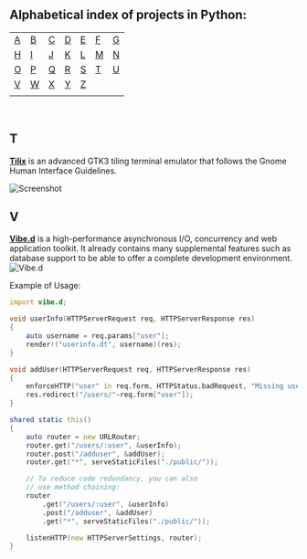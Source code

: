 ## Alphabetical index of projects in Python:

|       |       |       |       |       |       |       |
|---    |---    |---    |---    |---    |---    |    ---|
|[A](#a)|[B](#b)|[C](#c)|[D](#d)|[E](#e)|[F](#f)|[G](#g)|
|[H](#h)|[I](#i)|[J](#j)|[K](#k)|[L](#l)|[M](#m)|[N](#n)|
|[O](#o)|[P](#p)|[Q](#q)|[R](#r)|[S](#s)|[T](#t)|[U](#u)|
|[V](#v)|[W](#w)|[X](#x)|[Y](#y)|[Z](#z)|       |       |
|       |       |       |       |       |       |       |

<br>

## T

[**Tilix**](https://gnunn1.github.io/tilix-web/) is an advanced GTK3 tiling terminal emulator that follows the Gnome Human Interface Guidelines.

![Screenshot](https://gnunn1.github.io/tilix-web/assets/images/gallery/tilix-screenshot-1.png)

## V

[**Vibe.d**](http://vibed.org/) is a high-performance asynchronous I/O, concurrency and web application toolkit. It already contains many supplemental features such as database support to be able to offer a complete development environment.
![Vibe.d](https://raw.githubusercontent.com/vibe-d/vibed.org/master/public/images/title-new.png)

Example of Usage:
```D
import vibe.d;

void userInfo(HTTPServerRequest req, HTTPServerResponse res)
{
	auto username = req.params["user"];
	render!("userinfo.dt", username)(res);
}

void addUser(HTTPServerRequest req, HTTPServerResponse res)
{
	enforceHTTP("user" in req.form, HTTPStatus.badRequest, "Missing user field.");
	res.redirect("/users/"~req.form["user"]);
}

shared static this()
{
	auto router = new URLRouter;
	router.get("/users/:user", &userInfo);
	router.post("/adduser", &addUser);
	router.get("*", serveStaticFiles("./public/"));

	// To reduce code redundancy, you can also
	// use method chaining:
	router
		.get("/users/:user", &userInfo)
		.post("/adduser", &addUser)
		.get("*", serveStaticFiles("./public/"));

	listenHTTP(new HTTPServerSettings, router);
}
```
